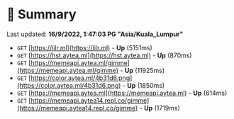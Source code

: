 # 📖 Summary
Last updated: **16/9/2022, 1:47:03 PG "Asia/Kuala_Lumpur"**

- `GET` [https://lilr.ml](https://lilr.ml) - **Up** (5151ms)
- `GET` [https://hst.aytea.ml](https://hst.aytea.ml) - **Up** (870ms)
- `GET` [https://memeapi.aytea.ml/gimme](https://memeapi.aytea.ml/gimme) - **Up** (11925ms)
- `GET` [https://color.aytea.ml/4b31d6.png](https://color.aytea.ml/4b31d6.png) - **Up** (1850ms)
- `GET` [https://memeapi.aytea.ml](https://memeapi.aytea.ml) - **Up** (614ms)
- `GET` [https://memeapi.aytea14.repl.co/gimme](https://memeapi.aytea14.repl.co/gimme) - **Up** (1719ms)
